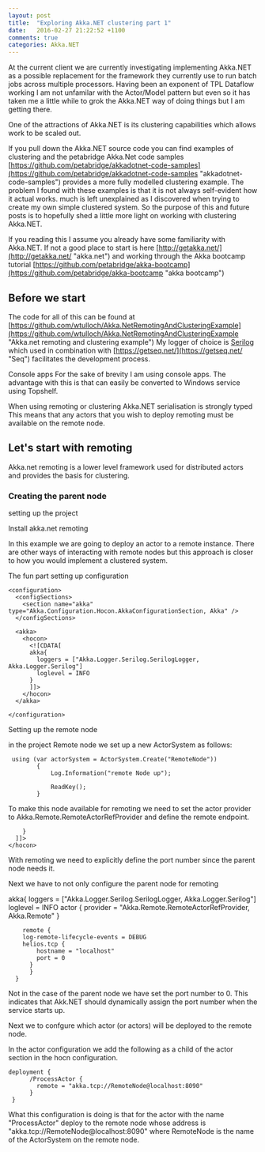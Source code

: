 ```yaml
---
layout: post
title:  "Exploring Akka.NET clustering part 1"
date:   2016-02-27 21:22:52 +1100
comments: true
categories: Akka.NET
---
```

At the current client we are currently investigating implementing Akka.NET as a possible replacement for the framework they currently use to run batch jobs across multiple processors.
Having been an exponent of TPL Dataflow working I am not unfamilar with the Actor/Model pattern but even so it has taken me a little while to grok the Akka.NET way of doing things but I am getting there.

One of the attractions of Akka.NET is its clustering capabilities which allows work to be scaled out. 

If you pull down the Akka.NET source code you can find examples of clustering and the petabridge Akka.Net code samples [https://github.com/petabridge/akkadotnet-code-samples](https://github.com/petabridge/akkadotnet-code-samples "akkadotnet-code-samples") provides a more fully modelled clustering example. The problem I found with these examples is that it is not always self-evident how it actual works. much is left unexplained as I discovered when trying to create my own simple clustered system. So the purpose of this and future posts is to hopefully shed a little more light on working with clustering Akka.NET. 

 If you reading this I assume you already have some familiarity with Akka.NET. If not a good place to start is here [http://getakka.net/](http://getakka.net/ "akka.net") and working through the Akka bootcamp tutorial [https://github.com/petabridge/akka-bootcamp](https://github.com/petabridge/akka-bootcamp "akka bootcamp")

## Before we start ##
The code for all of this can be found at [https://github.com/wtulloch/Akka.NetRemotingAndClusteringExample](https://github.com/wtulloch/Akka.NetRemotingAndClusteringExample "Akka.net remoting and clustering example")
My logger of choice is [Serilog](http://serilog.net/ "Serilog") which used in combination with [https://getseq.net/](https://getseq.net/ "Seq") facilitates the development process. 

Console apps 
For the sake of brevity I am using console apps. The advantage with this is that can easily be converted to Windows service using Topshelf. 

When using remoting or clustering Akka.NET serialisation is strongly typed This means that any actors that you wish to deploy remoting must be available on the remote node. 
## Let's start with remoting ##

Akka.net remoting is a lower level framework used for distributed actors and provides the basis for clustering. 

### Creating the parent node ###

setting up the project


Install akka.net remoting

In this example we are going to deploy an actor to a remote instance. There are other ways of interacting with remote nodes but this approach is closer to how you would implement a clustered system.

The fun part setting up configuration

    <configuration>
	  <configSections>
	    <section name="akka" type="Akka.Configuration.Hocon.AkkaConfigurationSection, Akka" />
	  </configSections>

	  <akka>
	    <hocon>
	      <![CDATA[
	      akka{
	        loggers = ["Akka.Logger.Serilog.SerilogLogger, Akka.Logger.Serilog"]
	        loglevel = INFO
	      }
	      ]]>
	    </hocon>
	  </akka>
   
	</configuration>

Setting up the remote node

in the project Remote node we set up a new ActorSystem as follows:
     
     using (var actorSystem = ActorSystem.Create("RemoteNode"))
            {
                Log.Information("remote Node up");

                ReadKey();
            }

To make this node available for remoting we need to set the actor provider to Akka.Remote.RemoteActorRefProvider and define the remote endpoint.

<akka>
    <hocon>
      <![CDATA[
        akka {
        actor {
        provider = "Akka.Remote.RemoteActorRefProvider, Akka.Remote"
        }
        remote {
        helios.tcp {
            hostname = localhost
            port = 8090
          }
          
         
        }
      ]]>
    </hocon>
  </akka>

With remoting we need to explicitly define the port number since the parent node needs it.

Next we have to not only configure the parent node for remoting 

  akka{
        loggers = ["Akka.Logger.Serilog.SerilogLogger, Akka.Logger.Serilog"]
        loglevel = INFO
        actor {
          provider = "Akka.Remote.RemoteActorRefProvider, Akka.Remote"
          }
        
        remote {
        log-remote-lifecycle-events = DEBUG
        helios.tcp {
            hostname = "localhost"
            port = 0
          }
          }
      }
Not in the case of the parent node we have set the port number to 0. This indicates that Akk.NET should dynamically assign the port number when the service starts up. 

Next we to confgure which actor (or actors) will be deployed to the remote node.

In the actor configuration we add the following as a child of the actor section in the hocn configuration.

    deployment {
          /ProcessActor {
            remote = "akka.tcp://RemoteNode@localhost:8090"
          }
     }

What this configuration is doing is that for the actor with the name "ProcessActor" deploy to the remote node whose address is "akka.tcp://RemoteNode@localhost:8090" where RemoteNode is the name of the ActorSystem on the remote node.




